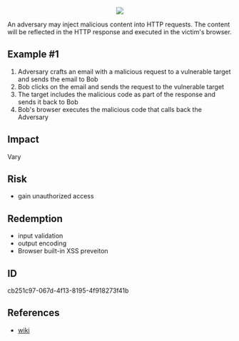 <p align="center"> <img src="https://raw.githubusercontent.com/qeeqbox/reflected-cross-site-scripting/main/reflected-cross-site-scripting.png"></p>

An adversary may inject malicious content into HTTP requests. The content will be reflected in the HTTP response and executed in the victim's browser.

## Example #1
1. Adversary crafts an email with a malicious request to a vulnerable target and sends the email to Bob
2. Bob clicks on the email and sends the request to the vulnerable target
3. The target includes the malicious code as part of the response and sends it back to Bob
4. Bob's browser executes the malicious code that calls back the Adversary
 
## Impact
Vary

## Risk
- gain unauthorized access

## Redemption
- input validation
- output encoding
- Browser built-in XSS preveiton

## ID
cb251c97-067d-4f13-8195-4f918273f41b

## References
- [wiki](https://en.wikipedia.org/wiki/cross-site_scripting)
